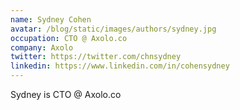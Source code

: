 ```yaml
---
name: Sydney Cohen
avatar: /blog/static/images/authors/sydney.jpg
occupation: CTO @ Axolo.co
company: Axolo
twitter: https://twitter.com/chnsydney
linkedin: https://www.linkedin.com/in/cohensydney
---
```


Sydney is CTO @ Axolo.co
